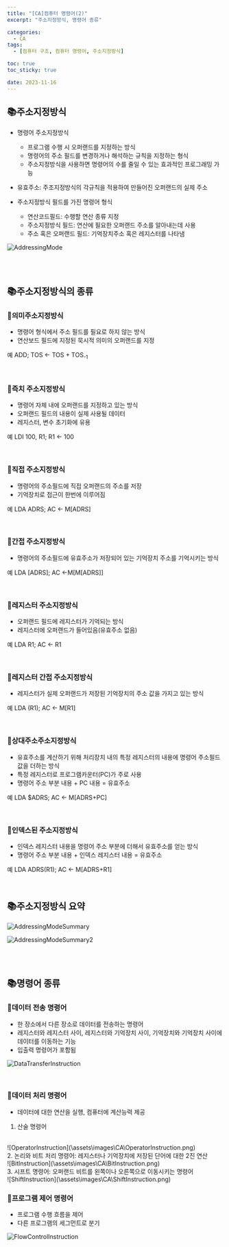 ```yaml
---
title: "[CA]컴퓨터 명령어(2)"
excerpt: "주소지정방식, 명령어 종류"

categories:
  - CA
tags:
  - [컴퓨터 구조, 컴퓨터 명령어, 주소지정방식]

toc: true
toc_sticky: true

date: 2023-11-16
---
```


## 📚주소지정방식
* 명령어 주소지정방식
  - 프로그램 수행 시 오퍼랜드를 지정하는 방식
  - 명령어의 주소 필드를 변경하거나 해석하는 규칙을 지정하는 형식
  - 주소지정방식을 사용하면 명령어의 수를 줄일 수 있는 효과적인 프로그래밍 가능

* 유효주소: 주조지정방식의 각규칙을 적용하여 만들어진 오퍼랜드의 실제 주소

* 주소지정방식 필드를 가진 명령어 형식
  - 연산코드필드: 수행할 연산 종류 지정
  - 주소지정방식 필드: 연산에 필요한 오퍼랜드 주소를 알아내는데 사용
  - 주소 혹은 오퍼랜드 필드: 기억장치주소 혹은 레지스터를 나타냄

![AddressingMode](\assets\images\CA\AddressingMode.png)

<br><br>

## 📚주소지정방식의 종류
### 📄의미주소지정방식
* 명령어 형식에서 주소 필드를 필요로 하지 않는 방식
* 연산보드 필드에 지정된 묵시적 의미의 오퍼랜드를 지정

예 ADD; TOS <- TOS + TOS<sub>-1</sub>

<br>

### 📄즉치 주소지정방식
* 명령어 자체 내에 오퍼랜드를 지정하고 있는 방식
* 오퍼랜드 필드의 내용이 실제 사용될 데이터
* 레지스터, 변수 초기화에 유용

예 LDI 100, R1; R1 <- 100

<br>

### 📄직접 주소지정방식
* 명령어의 주소필드에 직접 오퍼랜드의 주소를 저장
* 기억장치로 접근이 한번에 이루어짐

예 LDA ADRS; AC <- M[ADRS]

<br>

### 📄간접 주소지정방식
* 명령어의 주소필드에 유효주소가 저장되어 있는 기억장치 주소를 기억시키는 방식

예 LDA [ADRS]; AC <-M[M[ADRS]]

<br>

### 📄레지스터 주소지정방식
* 오퍼랜드 필드에 레지스터가 기억되는 방식
* 레지스터에 오퍼랜드가 들어있음(유효주소 없음)

예 LDA R1; AC <- R1

<br>

### 📄레지스터 간접 주소지정방식
* 레지스터가 실제 오퍼랜드가 저장된 기억장치의 주소 값을 가지고 있는 방식

예 LDA (R1); AC <- M[R1]

<br>

### 📄상대주소주소지정방식
* 유효주소를 계산하기 위해 처리장치 내의 특정 레지스터의 내용에 명령어 주소필드 값을 더하는 방식
* 특정 레지스터로 프로그램카운터(PC)가 주로 사용
* 명령어 주소 부분 내용 + PC 내용 = 유효주소

예 LDA $ADRS; AC <- M[ADRS+PC]

<br>

### 📄인덱스된 주소지정방식
* 인덱스 레지스터 내용을 명령어 주소 부분에 더해서 유효주소를 얻는 방식
* 명령어 주소 부분 내용 + 인덱스 레지스터 내용 = 유효주소

예 LDA ADRS(R1); AC <- M[ADRS+R1]

<br>

## 📚주소지정방식 요약

![AddressingModeSummary](\assets\images\CA\AddressingModeSummary.png)

![AddressingModeSummary2](\assets\images\CA\AddressingModeSummary2.png)

<br><br>

## 📚명령어 종류
### 📄데이터 전송 명령어
* 한 장소에서 다른 장소로 데이터를 전송하는 명령어
* 레지스터와 레지스터 사이, 레지스터와 기억장치 사이, 기억장치와 기억장치 사이에 데이터를 이동하는 기능
* 입출력 명령어가 포함됨

![DataTransferInstruction](\assets\images\CA\DataTransferInstruction.png)

<br>

### 📄데이터 처리 명령어
* 데이터에 대한 연산을 실행, 컴퓨터에 계산능력 제공

1. 산술 명령어
<br>
![OperatorInstruction](\assets\images\CA\OperatorInstruction.png)
<br>
2. 논리와 비트 처리 명령어: 레지스터나 기억장치에 저장된 단어에 대한 2진 연산
<br>
![BitInstruction](\assets\images\CA\BitInstruction.png)
<br>
3. 시프트 명령어: 오퍼랜드 비트를 왼쪽이나 오른쪽으로 이동시키는 명령어
<br>
![ShiftInstruction](\assets\images\CA\ShiftInstruction.png)

<br>

### 📄프로그램 제어 명령어
* 프로그램 수행 흐름을 제어
* 다른 프로그램의 세그먼트로 분기

![FlowControlInstruction](\assets\images\CA\FlowControlInstruction.png)

<br><br>